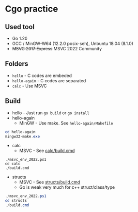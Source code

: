 # Cgo practice

## Used tool
* Go 1.20
* GCC / MinGW-W64 (12.2.0 posix-seh), Unbuntu 18.04 (8.1.0)
* ~~MSVC 2017 Express~~ MSVC 2022 Community

## Folders
* `hello` - C codes are embeded
* `hello-again` - C codes are separated
* `calc` - Use MSVC

## Build
* hello - Just run `go build` or `go install`
* hello-again
    * MinGW - Use make. See `hello-again/Makefile`
```powershell
cd hello-again
mingw32-make.exe
```
* calc
    * MSVC - See [calc/build.cmd](calc/build.cmd)
```dos
./msvc_env_2022.ps1
cd calc
./build.cmd
```
* structs
    * MSVC - See [structs/build.cmd](structs/build.cmd)
    * Go is weak very much for c++ struct/class/type
```powershell
./msvc_env_2022.ps1
cd structs
./build.cmd
```
